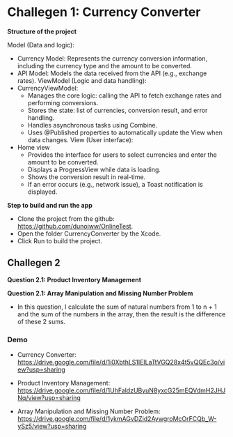 
# Challegen 1: Currency Converter

**Structure of the project**

Model (Data and logic):
* Currency Model:
    Represents the currency conversion information, including the currency type and the amount to be converted.
* API Model:
    Models the data received from the API (e.g., exchange rates).
ViewModel (Logic and data handling):
* CurrencyViewModel:
    * Manages the core logic: calling the API to fetch exchange rates and performing conversions.
    * Stores the state: list of currencies, conversion result, and error handling.
    * Handles asynchronous tasks using Combine.
    * Uses @Published properties to automatically update the View when data changes.
View (User interface):
* Home view 
    * Provides the interface for users to select currencies and enter the amount to be converted.
    * Displays a ProgressView while data is loading.
    * Shows the conversion result in real-time.
    * If an error occurs (e.g., network issue), a Toast notification is displayed.

**Step to build and run the app**

+ Clone the project from the github: https://github.com/dunoiww/OnlineTest.
+ Open the folder CurrencyConverter by the Xcode.
+ Click Run to build the project.

## Challegen 2
**Question 2.1: Product Inventory Management**

**Question 2.1: Array Manipulation and Missing Number Problem**
+ In this question, I calculate the sum of natural numbers from 1 to n + 1 and the sum of the numbers in the array, then the result is the difference of these 2 sums.

### Demo

+ Currency Converter: https://drive.google.com/file/d/1i0XbthLS1lEILaTtVGQ28x4t5vQQEc3o/view?usp=sharing

+ Product Inventory Management: https://drive.google.com/file/d/1UhFaldzUByuN8yxcG25mEQVdmH2JHJNq/view?usp=sharing

+ Array Manipulation and Missing Number Problem: https://drive.google.com/file/d/1ykmAGvDZid2AywgroMcOrFCQb_W-ySz5/view?usp=sharing